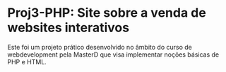 # Proj3-PHP: Site sobre a venda de websites interativos

Este foi um projeto prático desenvolvido no âmbito do curso de webdevelopment pela MasterD que visa implementar noções básicas de PHP e HTML.
 
